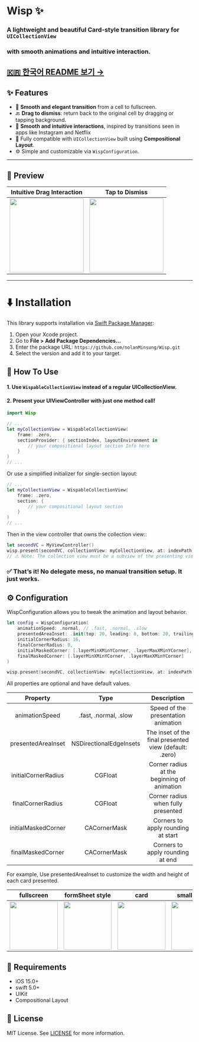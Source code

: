 # Wisp ✨

### A lightweight and beautiful Card-style transition library for `UICollectionView` 
### with smooth animations and intuitive interaction.

[🇰🇷 한국어 README 보기 →](./README.KO.md)
---


## ✨ Features

- 📱 **Smooth and elegant transition** from a cell to fullscreen.
- 🔙 **Drag to dismiss**: return back to the original cell by dragging or tapping background.
- 🎯 **Smooth and intuitive interactions**, inspired by transitions seen in apps like Instagram and Netflix
- 🧱 Fully compatible with `UICollectionView` built using **Compositional Layout**.
- ⚙️ Simple and customizable via `WispConfiguration`.

---

## 📸 Preview

| Intuitive Drag Interaction | Tap to Dismiss |
|:--:|:--:|
|<img src="https://github.com/user-attachments/assets/de41bad1-a288-455f-85c8-6c2d18dacbe1" width=200> |  <img src="https://github.com/user-attachments/assets/23140aed-2abd-4cb4-a29e-23d4893e1e0e" width=200>|

---

# ⬇️ Installation

This library supports installation via [Swift Package Manager](https://swift.org/package-manager/):

1. Open your Xcode project.
2. Go to **File > Add Package Dependencies...**
3. Enter the package URL: `https://github.com/nolanMinsung/Wisp.git`
4. Select the version and add it to your target.


## 🚀 How To Use
#### 1.	Use `WispableCollectionView` instead of a regular UICollectionView.
#### 2.	Present your UIViewController with just one method call!


``` swift
import Wisp

// ...
let myCollectionView = WispableCollectionView(
    frame: .zero,
    sectionProvider: { sectionIndex, layoutEnvironment in
        // your compositional layout section Info here
    }
)
// ...
```
Or use a simplified initializer for single-section layout:
``` swift
// ...
let myCollectionView = WispableCollectionView(
    frame: .zero,
    section: {
        // your compositional layout section
    }
)
// ...
```

Then in the view controller that owns the collection view::

``` swift
let secondVC = MyViewController()
wisp.present(secondVC, collectionView: myCollectionView, at: indexPath)
// ⚠️ Note: The collection view must be a subview of the presenting view controller.
```
### ✅ That’s it! No delegate mess, no manual transition setup. It just works.

## ⚙️ Configuration

WispConfiguration allows you to tweak the animation and layout behavior.

``` swift
let config = WispConfiguration(
    animationSpeed: .normal, // .fast, .normal, .slow
    presentedAreaInset: .init(top: 20, leading: 0, bottom: 20, trailing: 0),
    initialCornerRadius: 16,
    finalCornerRadius: 0,
    initialMaskedCorner: [.layerMinXMinYCorner, .layerMaxXMinYCorner],
    finalMaskedCorner: [.layerMinXMinYCorner, .layerMaxXMinYCorner]
)

wisp.present(secondVC, collectionView: myCollectionView, at: indexPath, configuration: config)
```
All properties are optional and have default values.


| Property | Type | Description |
|:--:|:--:|:--:|
|animationSpeed | .fast, .normal, .slow | Speed of the presentation animation |
|presentedAreaInset|NSDirectionalEdgeInsets|The inset of the final presented view (default: .zero)|
|initialCornerRadius|CGFloat|Corner radius at the beginning of animation|
|finalCornerRadius|CGFloat|Corner radius when fully presented|
|initialMaskedCorner|CACornerMask|Corners to apply rounding at start|
|finalMaskedCorner|CACornerMask|Corners to apply rounding at end|

For example, Use presentedAreaInset to customize the width and height of each card presented.

| fullscreen | formSheet style | card | small pop up |
|:--:|:--:|:--:|:--:|
| <img src="https://github.com/user-attachments/assets/dcbbc640-c7a1-439f-ba62-9c73e09b8c9b" width=130> | <img src="https://github.com/user-attachments/assets/0564c85f-9a09-4d3c-91be-8aaa83c29035" width=130> | <img src="https://github.com/user-attachments/assets/6d55a707-df20-46da-9211-3183461d7f85" width=130>  |  <img src="https://github.com/user-attachments/assets/ea68d539-889a-4017-b1ed-a6e29ec5d3df" width=130> |


## 📌 Requirements
- iOS 15.0+
- swift 5.0+
- UIKit
- Compositional Layout


## 📄 License

MIT License. See [LICENSE](https://github.com/nolanMinsung/Wisp?tab=MIT-1-ov-file#readme) for more information.

